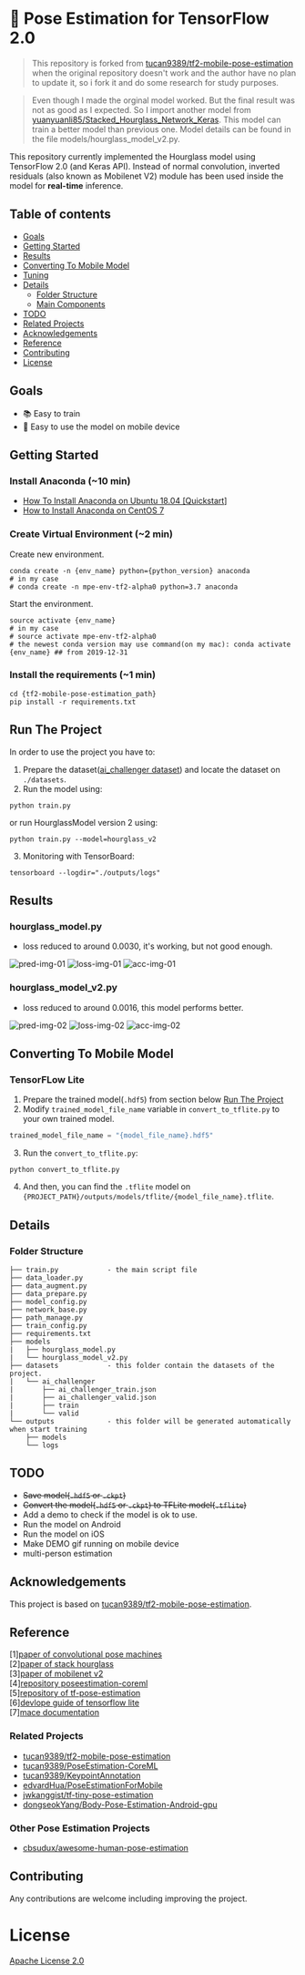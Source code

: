 # 💃 Pose Estimation for TensorFlow 2.0

> This repository is forked from [tucan9389/tf2-mobile-pose-estimation](https://github.com/tucan9389/tf2-mobile-pose-estimation) when the original repository doesn't work and the author have no plan to update it, so i fork it and do some research for study purposes.

> Even though I made the orginal model worked. But the final result was not as good as I expected. So I import another model from [yuanyuanli85/Stacked_Hourglass_Network_Keras](https://github.com/yuanyuanli85/Stacked_Hourglass_Network_Keras). This model can train a better model than previous one. Model details can be found in the file models/hourglass_model_v2.py.

This repository currently implemented the Hourglass model using TensorFlow 2.0 (and Keras API). Instead of normal convolution, inverted residuals (also known as Mobilenet V2) module has been used inside the model for **real-time** inference.

## Table of contents

- [Goals](#goals)
- [Getting Started](#getting-started)
- [Results](#results)
- [Converting To Mobile Model](#converting-to-mobile-model)
- [Tuning](#tuning)
- [Details](#details)
  - [Folder Structure](#folder-structure)
  - [Main Components](#main-components)
- [TODO](#todo)
- [Related Projects](#related-projects)
- [Acknowledgements](#acknowledgements)
- [Reference](#reference)
- [Contributing](#contributing)
- [License](#license)

## Goals

- 📚 Easy to train
- 🏃‍ Easy to use the model on mobile device

## Getting Started

### Install Anaconda (~10 min)

- [How To Install Anaconda on Ubuntu 18.04 [Quickstart]](https://www.digitalocean.com/community/tutorials/how-to-install-anaconda-on-ubuntu-18-04-quickstart)
- [How to Install Anaconda on CentOS 7](https://linuxize.com/post/how-to-install-anaconda-on-centos-7/)

### Create Virtual Environment (~2 min)

Create new environment.

```shell
conda create -n {env_name} python={python_version} anaconda
# in my case
# conda create -n mpe-env-tf2-alpha0 python=3.7 anaconda
```

Start the environment.

```shell
source activate {env_name}
# in my case
# source activate mpe-env-tf2-alpha0
# the newest conda version may use command(on my mac): conda activate {env_name} ## from 2019-12-31
```

### Install the requirements (~1 min)

```shell
cd {tf2-mobile-pose-estimation_path}
pip install -r requirements.txt
```

## Run The Project

In order to use the project you have to:

1. Prepare the dataset([ai_challenger dataset](https://drive.google.com/open?id=1zahjQWhuKIYWRRI2ZlHzn65Ug_jIiC4l)) and locate the dataset on `./datasets`.
2. Run the model using:

```shell
python train.py
```

or run HourglassModel version 2 using:

```shell
python train.py --model=hourglass_v2
```

3. Monitoring with TensorBoard:

```shell
tensorboard --logdir="./outputs/logs"
```

## Results

### hourglass_model.py

- loss reduced to around 0.0030, it's working, but not good enough.

![pred-img-01](resources/tensorboard_v1_img_pred_20200102.png)
![loss-img-01](resources/tensorboard_v1_loss_20200102.png)
![acc-img-01](resources/tensorboard_v1_acc_20200102.png)

### hourglass_model_v2.py

- loss reduced to around 0.0016, this model performs better.

![pred-img-02](resources/tensorboard_v2_img_pred_20200101.png)
![loss-img-02](resources/tensorboard_v2_loss_20200102.png)
![acc-img-02](resources/tensorboard_v2_acc_20200102.png)

## Converting To Mobile Model

### TensorFLow Lite

1. Prepare the trained model(`.hdf5`) from section below [Run The Project](#run-the-project)
2. Modify `trained_model_file_name` variable in `convert_to_tflite.py` to your own trained model.

```python
trained_model_file_name = "{model_file_name}.hdf5"
```

3. Run the `convert_to_tflite.py`:

```shell
python convert_to_tflite.py
```

4. And then, you can find the `.tflite` model on `{PROJECT_PATH}/outputs/models/tflite/{model_file_name}.tflite`.

## Details

### Folder Structure

```
├── train.py            - the main script file
├── data_loader.py
├── data_augment.py
├── data_prepare.py
├── model_config.py
├── network_base.py
├── path_manage.py
├── train_config.py
├── requirements.txt
├── models
|   ├── hourglass_model.py
|   └── hourglass_model_v2.py
├── datasets            - this folder contain the datasets of the project.
|   └── ai_challenger
|       ├── ai_challenger_train.json
|       ├── ai_challenger_valid.json
|       ├── train
|       └── valid
└── outputs             - this folder will be generated automatically when start training
    ├── models
    └── logs
```

## TODO

- ~~Save model(`.hdf5` or `.ckpt`)~~
- ~~Convert the model(`.hdf5` or `.ckpt`) to TFLite model(`.tflite`)~~
- Add a demo to check if the model is ok to use.
- Run the model on Android
- Run the model on iOS
- Make DEMO gif running on mobile device
- multi-person estimation

## Acknowledgements

This project is based on [tucan9389/tf2-mobile-pose-estimation](https://github.com/tucan9389/tf2-mobile-pose-estimation).

## Reference

[1][paper of convolutional pose machines](https://arxiv.org/abs/1602.00134) <br/>
[2][paper of stack hourglass](https://arxiv.org/abs/1603.06937) <br/>
[3][paper of mobilenet v2](https://arxiv.org/pdf/1801.04381.pdf) <br/>
[4][repository poseestimation-coreml](https://github.com/tucan9389/PoseEstimation-CoreML) <br/>
[5][repository of tf-pose-estimation](https://github.com/ildoonet/tf-pose-estimation) <br>
[6][devlope guide of tensorflow lite](https://github.com/tensorflow/tensorflow/tree/master/tensorflow/docs_src/mobile/tflite) <br/>
[7][mace documentation](https://mace.readthedocs.io)

### Related Projects

- [tucan9389/tf2-mobile-pose-estimation](https://github.com/tucan9389/tf2-mobile-pose-estimation)
- [tucan9389/PoseEstimation-CoreML](https://github.com/tucan9389/PoseEstimation-CoreML)
- [tucan9389/KeypointAnnotation](https://github.com/tucan9389/KeypointAnnotation)
- [edvardHua/PoseEstimationForMobile](https://github.com/edvardHua/PoseEstimationForMobile)
- [jwkanggist/tf-tiny-pose-estimation](https://github.com/jwkanggist/tf-tiny-pose-estimatio)
- [dongseokYang/Body-Pose-Estimation-Android-gpu](https://github.com/dongseokYang/Body-Pose-Estimation-Android-gpu)

### Other Pose Estimation Projects

- [cbsudux/awesome-human-pose-estimation](https://github.com/cbsudux/awesome-human-pose-estimation)

## Contributing

Any contributions are welcome including improving the project.

# License

[Apache License 2.0](LICENSE)
